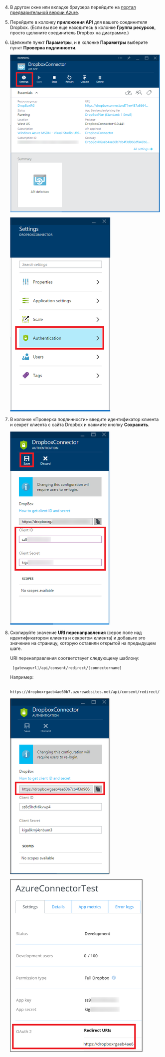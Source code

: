 4. В другом окне или вкладке браузера перейдите на [портал предварительной версии Azure](https://portal.azure.com).

3. Перейдите в колонку **приложения API** для вашего соединителя Dropbox. (Если вы все еще находитесь в колонке **Группа ресурсов**, просто щелкните соединитель Dropbox на диаграмме.)

4. Щелкните пункт **Параметры**, и в колонке **Параметры** выберите пункт **Проверка подлинности**.

	![Щелкните «Параметры»](./media/app-service-api-exchange-dropbox-settings/clicksettings.png)

	![Щелкните «Проверка подлинности».](./media/app-service-api-exchange-dropbox-settings/clickauth.png)

5. В колонке «Проверка подлинности» введите идентификатор клиента и секрет клиента с сайта Dropbox и нажмите кнопку **Сохранить**.

	![Введите параметры и нажмите «Сохранить».](./media/app-service-api-exchange-dropbox-settings/authblade.png)

3. Скопируйте значение **URI перенаправления** (серое поле над идентификатором клиента и секретом клиента) и добавьте это значение на страницу, которую оставили открытой на предыдущем шаге.

	URI перенаправления соответствует следующему шаблону:

		[gatewayurl]/api/consent/redirect/[connectorname]

	Например:

		https://dropboxrgaeb4ae60b7.azurewebsites.net/api/consent/redirect/DropboxConnector

	![Получение URI перенаправления](./media/app-service-api-exchange-dropbox-settings/redirecturi.png)

	![Создание приложения Dropbox](./media/app-service-api-exchange-dropbox-settings/dbappsettings2.png)

<!---HONumber=Oct15_HO3-->